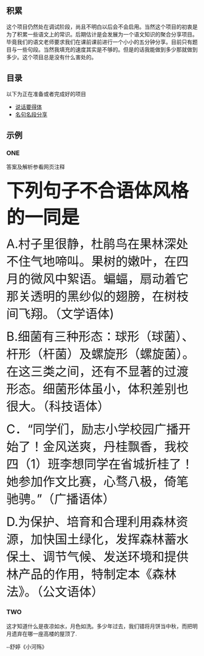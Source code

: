 <h2>积累</h2>
<p>这个项目仍然处在调试阶段，尚且不明白以后会不会启用。当然这个项目的初衷是为了积累一些语文上的常识。后期估计是会发展为一个语文知识的聚合分享项目。毕竟我们的语文老师要求我们在课前课前进行一个小小的五分钟分享。目前只有题目与一些句段。当然我填充的速度其实是不够的。但是的话我能做到多少那就做到多少。这个项目总是没有什么害处的。</p>
<h2>目录</h2>
<p>以下为正在准备或者完成好的项目</p><ul>
<li><a href="about:blank">说话要得体</a></li>
<li><a href="about:blank">名句名段分享</a></li>
</ul>
<h2>示例</h2><h3>ONE</h3><p>答案及解析参看网页注释</p>
<p><b><font size="7">下列句子不合语体风格的一同是</font></b></p>
<p><font size="6">A.村子里很静，杜鹃鸟在果林深处不住气地啼叫。果树的嫩叶，在四月的微风中絮语。蝙蝠，扇动着它那关透明的黑纱似的翅膀，在树枝间飞翔。（文学语体)</font></p>
<p><font size="6">B.细菌有三种形态：球形（球菌）、杆形（杆菌）及螺旋形（螺旋菌）。在这三类之间，还有不显著的过渡形态。细菌形体虽小，体积差别也很大。（科技语体） </font></p>
<p><font size="6">C．“同学们，励志小学校园广播开始了！金风送爽，丹桂飘香，我校四（1）班李想同学在省城折桂了！她参加作文比赛，心骛八极，倚笔驰骋。”（广播语体）</font></p>
<p><font size="6">D.为保护、培育和合理利用森林资源，加快国土绿化，发挥森林蓄水保土、调节气候、发送环境和提供林产品的作用，特制定本《森林法》。（公文语体）</font></p>
<!--答案是C。此题考查语言表达得体的能力。没有注意语体特点。该用口语却用了书面语。C项中“心骛八极，倚笔驰骋”不符合广播稿语言口语化的要求。广播稿中也不可以出现同音词，让听众不容易明白。-->
<h3>TWO</h3>
<bookquote><font face="楷体"><p>这才知道什么是夜凉如水，月色如洗。多少年过去，我们错将月饼当中秋，而把明月遗弃在哪一座高楼的屋顶了.</p><p>--舒婷《小河殇》</p></font></bookquote>
